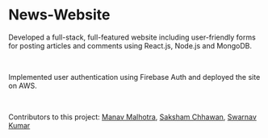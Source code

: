 # News-Website
<p>Developed a full-stack, full-featured website including user-friendly forms for posting articles and comments using React.js, Node.js and MongoDB.</p><br>
<p>Implemented user authentication using Firebase Auth and deployed the site on AWS.</p><br>
<p>Contributors to this project: <a href="https://github.com/Manav173", target=_blank>Manav Malhotra</a>, <a href="https://github.com/sakshamchhawan18", target="_blank">Saksham Chhawan</a>, <a href="https://github.com/Swarnav-Kumar", target="_blank">Swarnav Kumar</a></p>
